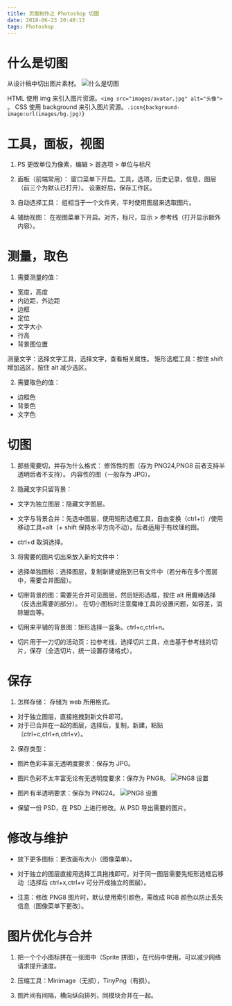 ```yaml
---
title: 页面制作之 Photoshop 切图
date: 2018-06-23 20:40:13
tags: Photoshop
---
```

# 什么是切图
从设计稿中切出图片素材。
![什么是切图](图1.PNG)

HTML 使用 img 来引入图片资源。`<img src="images/avatar.jpg" alt="头像">` 。
CSS 使用 background 来引入图片资源。`.icon{background-image:url(images/bg.jpg)}`

# 工具，面板，视图
1. PS 更改单位为像素，编辑 > 首选项 > 单位与标尺

2. 面板（前端常用）：
窗口菜单下开启。工具，选项，历史记录，信息，图层（前三个为默认已打开）。
设置好后，保存工作区。

3. 自动选择工具：
组相当于一个文件夹，平时使用图层来选取图片。

4. 辅助视图：
在视图菜单下开启。对齐，标尺，显示 > 参考线（打开显示额外内容）。

# 测量，取色
1. 需要测量的值：
- 宽度，高度
- 内边距，外边距
- 边框
- 定位
- 文字大小
- 行高
- 背景图位置

测量文字：选择文字工具，选择文字，查看相关属性。
矩形选框工具：按住 shift 增加选区，按住 alt 减少选区。

2. 需要取色的值：
- 边框色
- 背景色
- 文字色

# 切图
1. 那些需要切，并存为什么格式：
修饰性的图（存为 PNG24,PNG8 前者支持半透明后者不支持）。
内容性的图（一般存为 JPG）。

2. 隐藏文字只留背景：
- 文字为独立图层：隐藏文字图层。

- 文字与背景合并：先选中图层，使用矩形选框工具，自由变换（ctrl+t）/使用移动工具+alt（+
shift 保持水平方向不动）。后者适用于有纹理的图。

- ctrl+d 取消选择。

3. 将需要的图片切出来放入新的文件中：
- 选择单独图标：选择图层，复制新建或拖到已有文件中（若分布在多个图层中，需要合并图层）。

- 切带背景的图：需要先合并可见图层，然后矩形选框，按住 alt 用魔棒选择（反选出需要的部分）。
在切小图标时注意魔棒工具的设置问题，如容差，消除锯齿等。

- 切用来平铺的背景图：矩形选择一竖条。ctrl+c,ctrl+n。

- 切片用于一刀切的活动页：拉参考线，选择切片工具，点击基于参考线的切片，保存（全选切片，统一设置存储格式）。

# 保存
1. 怎样存储：
存储为 web 所用格式。
- 对于独立图层，直接拖拽到新文件即可。
- 对于已合并在一起的图层，选择后，复制，新建，粘贴（ctrl+c,ctrl+n,ctrl+v）。

2. 保存类型：
- 图片色彩丰富无透明度要求：保存为 JPG。

- 图片色彩不太丰富无论有无透明度要求：保存为 PNG8。
![PNG8 设置](图2.PNG)

- 图片有半透明要求：保存为 PNG24。
![PNG8 设置](图3.PNG)

- 保留一份 PSD，在 PSD 上进行修改。从 PSD 导出需要的图片。

# 修改与维护
- 放下更多图标：更改画布大小（图像菜单）。

- 对于独立的图层直接用选择工具拖拽即可。对于同一图层需要先矩形选框后移动（选择后 ctrl+x,ctrl+v 可分开成独立的图层）。 

- 注意：修改 PNG8 图片时，默认使用索引颜色，需改成 RGB 颜色以防止丢失信息（图像菜单下更改）。

# 图片优化与合并
1. 把一个个小图标拼在一张图中（Sprite 拼图），在代码中使用。可以减少网络请求提升速度。

2. 压缩工具：Minimage（无损），TinyPng（有损）。

3. 图片间有间隔，横向纵向排列，同模块合并在一起。